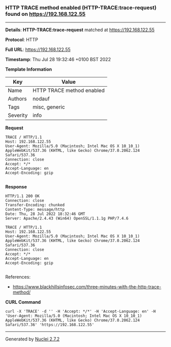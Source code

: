 ### HTTP TRACE method enabled (HTTP-TRACE:trace-request) found on https://192.168.122.55
---
**Details**: **HTTP-TRACE:trace-request**  matched at https://192.168.122.55

**Protocol**: HTTP

**Full URL**: https://192.168.122.55

**Timestamp**: Thu Jul 28 19:32:46 +0100 BST 2022

**Template Information**

| Key | Value |
|---|---|
| Name | HTTP TRACE method enabled |
| Authors | nodauf |
| Tags | misc, generic |
| Severity | info |

**Request**
```http
TRACE / HTTP/1.1
Host: 192.168.122.55
User-Agent: Mozilla/5.0 (Macintosh; Intel Mac OS X 10_10_1) AppleWebKit/537.36 (KHTML, like Gecko) Chrome/37.0.2062.124 Safari/537.36
Connection: close
Accept: */*
Accept-Language: en
Accept-Encoding: gzip


```

**Response**
```http
HTTP/1.1 200 OK
Connection: close
Transfer-Encoding: chunked
Content-Type: message/http
Date: Thu, 28 Jul 2022 18:32:46 GMT
Server: Apache/2.4.43 (Win64) OpenSSL/1.1.1g PHP/7.4.6

TRACE / HTTP/1.1
Host: 192.168.122.55
User-Agent: Mozilla/5.0 (Macintosh; Intel Mac OS X 10_10_1) AppleWebKit/537.36 (KHTML, like Gecko) Chrome/37.0.2062.124 Safari/537.36
Connection: close
Accept: */*
Accept-Language: en
Accept-Encoding: gzip


```

References: 
- https://www.blackhillsinfosec.com/three-minutes-with-the-http-trace-method/

**CURL Command**
```
curl -X 'TRACE' -d '' -H 'Accept: */*' -H 'Accept-Language: en' -H 'User-Agent: Mozilla/5.0 (Macintosh; Intel Mac OS X 10_10_1) AppleWebKit/537.36 (KHTML, like Gecko) Chrome/37.0.2062.124 Safari/537.36' 'https://192.168.122.55'
```
---
Generated by [Nuclei 2.7.2](https://github.com/projectdiscovery/nuclei)